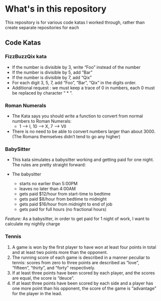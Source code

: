 # What's in this repository

This repository is for various code katas I worked through, rather than create separate repositories for each


## Code Katas

### **FizzBuzzQix kata**

*	If the number is divisible by 3, write “Foo” instead of the number
*	If the number is divisible by 5, add “Bar”
*	If the number is divisible by 7, add “Qix”
*	For each digit 3, 5, 7, add “Foo”, “Bar”, “Qix” in the digits order.
*	Additional request : we must keep a trace of 0 in numbers, each 0 must be replaced by character “ * “.


### **Roman Numerals**

*	The Kata says you should write a function to convert from normal numbers to Roman Numerals: 
	*	1 --> I, 10 --> X, 7 --> VII
*	There is no need to be able to convert numbers larger than about 3000. (The Romans themselves didn’t tend to go any higher)


### **BabySitter**

*	This kata simulates a babysitter working and getting paid for one night.  The rules are pretty straight forward:

*	The babysitter 
	*	starts no earlier than 5:00PM
	*	leaves no later than 4:00AM
	*	gets paid $12/hour from start-time to bedtime
	*	gets paid $8/hour from bedtime to midnight
	*	gets paid $16/hour from midnight to end of job
	*	gets paid for full hours (no fractional hours)

*Feature:*
As a babysitter, in order to get paid for 1 night of work, 
I want to calculate my nightly charge

### **Tennis**

1. A game is won by the first player to have won at least four points in total and at least two points more than the opponent.
2. The running score of each game is described in a manner peculiar to tennis: scores from zero to three points are described as “love”, “fifteen”, “thirty”, and “forty” respectively.
3. If at least three points have been scored by each player, and the scores are equal, the score is “deuce”.
4. If at least three points have been scored by each side and a player has one more point than his opponent, the score of the game is “advantage” for the player in the lead.